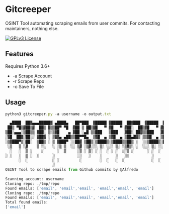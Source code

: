
# Gitcreeper

OSINT Tool automating scraping emails from user commits. For contacting maintainers, nothing else.


[![GPLv3 License](https://img.shields.io/badge/License-GPL%20v3-yellow.svg)](https://opensource.org/licenses/)


## Features
Requires Python 3.6+
- -a Scrape Account
- -r Scrape Repo
- -o Save To File


## Usage

```javascript
python3 gitcreeper.py -a username -o output.txt

  ▄████  ██▓▄▄▄█████▓ ▄████▄   ██▀███  ▓█████ ▓█████  ██▓███  ▓█████  ██▀███  
 ██▒ ▀█▒▓██▒▓  ██▒ ▓▒▒██▀ ▀█  ▓██ ▒ ██▒▓█   ▀ ▓█   ▀ ▓██░  ██▒▓█   ▀ ▓██ ▒ ██▒
▒██░▄▄▄░▒██▒▒ ▓██░ ▒░▒▓█    ▄ ▓██ ░▄█ ▒▒███   ▒███   ▓██░ ██▓▒▒███   ▓██ ░▄█ ▒
░▓█  ██▓░██░░ ▓██▓ ░ ▒▓▓▄ ▄██▒▒██▀▀█▄  ▒▓█  ▄ ▒▓█  ▄ ▒██▄█▓▒ ▒▒▓█  ▄ ▒██▀▀█▄  
░▒▓███▀▒░██░  ▒██▒ ░ ▒ ▓███▀ ░░██▓ ▒██▒░▒████▒░▒████▒▒██▒ ░  ░░▒████▒░██▓ ▒██▒
 ░▒   ▒ ░▓    ▒ ░░   ░ ░▒ ▒  ░░ ▒▓ ░▒▓░░░ ▒░ ░░░ ▒░ ░▒▓▒░ ░  ░░░ ▒░ ░░ ▒▓ ░▒▓░
  ░   ░  ▒ ░    ░      ░  ▒     ░▒ ░ ▒░ ░ ░  ░ ░ ░  ░░▒ ░      ░ ░  ░  ░▒ ░ ▒░
░ ░   ░  ▒ ░  ░      ░          ░░   ░    ░      ░   ░░          ░     ░░   ░ 
      ░  ░           ░ ░         ░        ░  ░   ░  ░            ░  ░   ░     
                     ░                                                                                              
OSINT Tool to scrape emails from Github commits by @Alfredo
    
Scanning account: username
Cloning repo: ./tmp/repo
Found emails: ['email', 'email','email', 'email','email', 'email']
Cloning repo: ./tmp/repo
Found emails: ['email', 'email','email', 'email','email', 'email']
Total found emails:
['email']
```

